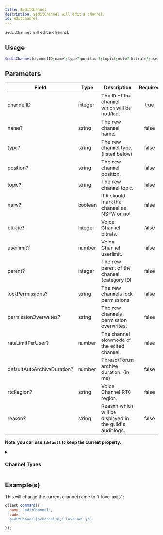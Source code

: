 ```yaml
---
title: $editChannel
description: $editChannel will edit a channel.
id: editChannel
---
```


`$editChannel` will edit a channel.

## Usage

```php
$editChannel[channelID;name?;type?;position?;topic?;nsfw?;bitrate?;userlimit?;parent?;lockPermissions?;permissionOverwrites?;rateLimitPerUser?;defaultAutoArchiveDuration?;rtcRegion?;reason?]
```

## Parameters

| Field                       | Type    | Description                                               | Required |
| --------------------------- | ------- | --------------------------------------------------------- | :------: |
| channelID                   | integer | The ID of the channel which will be notified.             |   true   |
| name?                       | string  | The new channel name.                                     |  false   |
| type?                       | string  | The new channel type. (listed below)                      |  false   |
| position?                   | string  | The new channel position.                                 |  false   |
| topic?                      | string  | The new channel topic.                                    |  false   |
| nsfw?                       | boolean | If it should mark the channel as NSFW or not.             |  false   |
| bitrate?                    | integer | Voice Channel bitrate.                                    |  false   |
| userlimit?                  | number  | Voice Channel userlimit.                                  |  false   |
| parent?                     | integer | The new parent of the channel. (category ID)              |  false   |
| lockPermissions?            | string  | The new channels lock permissions.                        |  false   |
| permissionOverwrites?       | string  | The new channels permission overwrites.                   |  false   |
| rateLimitPerUser?           | number  | The channel slowmode of the edited channel.               |  false   |
| defaultAutoArchiveDuration? | number  | Thread/Forum archive duration. (in ms)                    |  false   |
| rtcRegion?                  | string  | Voice Channel RTC region.                                 |  false   |
| reason?                     | string  | Reason which will be displayed in the guild's audit logs. |  false   |

**Note: you can use `$default` to keep the current property.**

<details>
  <summary><h3> Channel Types </h3></summary>

| Channel Type         |                    |
| -------------------- | ------------------ |
| Text Channel         | Text               |
| Voice Channel        | Voice              |
| Category             | Category           |
| Stage Channel        | Stage              |
| Private Thread       | PrivateThread      |
| Public Thread        | PublicThread       |
| Forum                | Forum              |
| Announcement Thread  | AnnouncementThread |
| Announcement Channel | Announcement       |

Note: all channel types are **case-sensitive**.

</details>

## Example(s)

This will change the current channel name to "i-love-aoijs":

```javascript
client.command({
  name: "editChannel",
  code: `
  $editChannel[$channelID;i-love-aoi-js]
  `
});
```
